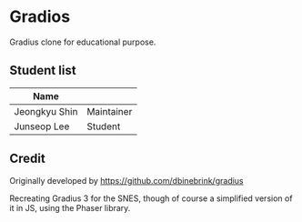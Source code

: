 # Gradios

Gradius clone for educational purpose.

## Student list

| Name         |            |
|--------------|------------|
| Jeongkyu Shin| Maintainer |
| Junseop Lee| Student    |


## Credit

Originally developed by https://github.com/dbinebrink/gradius

Recreating Gradius 3 for the SNES, though of course a simplified version of it in JS, using the Phaser library.
